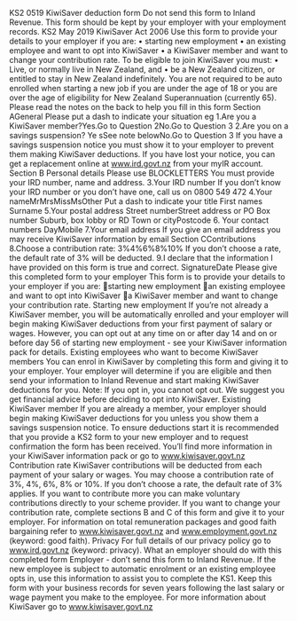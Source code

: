 KS2 0519 KiwiSaver deduction form Do not send this form to Inland Revenue. This form should be kept by your employer with your employment records. KS2 May 2019 KiwiSaver Act 2006 Use this form to provide your details to your employer if you are: • starting new employment • an existing employee and want to opt into KiwiSaver • a KiwiSaver member and want to change your contribution rate. To be eligible to join KiwiSaver you must: • Live, or normally live in New Zealand, and • be a New Zealand citizen, or entitled to stay in New Zealand indefinitely. You are not required to be auto enrolled when starting a new job if you are under the age of 18 or you are over the age of eligibility for New Zealand Superannuation (currently 65). Please read the notes on the back to help you fill in this form Section AGeneral Please put a dash to indicate your situation eg 1.Are you a KiwiSaver member?Yes.Go to Question 2No.Go to Question 3 2.Are you on a savings suspension? Ye sSee note belowNo.Go to Question 3 If you have a savings suspension notice you must show it to your employer to prevent them making KiwiSaver deductions. If you have lost your notice, you can get a replacement online at www.ird.govt.nz from your myIR account. Section B Personal details Please use BLOCKLETTERS You must provide your IRD number, name and address. 3.Your IRD number If you don’t know your IRD number or you don’t have one, call us on 0800 549 472 4.Your nameMrMrsMissMsOther Put a dash to indicate your title First names Surname 5.Your postal address Street numberStreet address or PO Box number Suburb, box lobby or RD Town or cityPostcode 6. Your contact numbers DayMobile 7.Your email address If you give an email address you may receive KiwiSaver information by email Section CContributions 8.Choose a contribution rate: 3%4%6%8%10% If you don’t choose a rate, the default rate of 3% will be deducted. 9.I declare that the information I have provided on this form is true and correct. SignatureDate Please give this completed form to your employer This form is to provide your details to your employer if you are: starting new employment an existing employee and want to opt into KiwiSaver a KiwiSaver member and want to change your contribution rate. Starting new employment If you’re not already a KiwiSaver member, you will be automatically enrolled and your employer will begin making KiwiSaver deductions from your first payment of salary or wages. However, you can opt out at any time on or after day 14 and on or before day 56 of starting new employment - see your KiwiSaver information pack for details. Existing employees who want to become KiwiSaver members You can enrol in KiwiSaver by completing this form and giving it to your employer. Your employer will determine if you are eligible and then send your information to Inland Revenue and start making KiwiSaver deductions for you. Note: If you opt in, you cannot opt out. We suggest you get financial advice before deciding to opt into KiwiSaver. Existing KiwiSaver member If you are already a member, your employer should begin making KiwiSaver deductions for you unless you show them a savings suspension notice. To ensure deductions start it is recommended that you provide a KS2 form to your new employer and to request confirmation the form has been received. You’ll find more information in your KiwiSaver information pack or go to www.kiwisaver.govt.nz Contribution rate KiwiSaver contributions will be deducted from each payment of your salary or wages. You may choose a contribution rate of 3%, 4%, 6%, 8% or 10%. If you don’t choose a rate, the default rate of 3% applies. If you want to contribute more you can make voluntary contributions directly to your scheme provider. If you want to change your contribution rate, complete sections B and C of this form and give it to your employer. For information on total remuneration packages and good faith bargaining refer to www.kiwisaver.govt.nz and www.employment.govt.nz (keyword: good faith). Privacy For full details of our privacy policy go to www.ird.govt.nz (keyword: privacy). What an employer should do with this completed form Employer - don’t send this form to Inland Revenue. If the new employee is subject to automatic enrolment or an existing employee opts in, use this information to assist you to complete the KS1. Keep this form with your business records for seven years following the last salary or wage payment you make to the employee. For more information about KiwiSaver go to www.kiwisaver.govt.nz